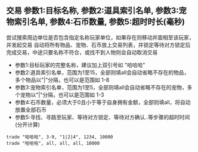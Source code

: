 ## 交易 参数1:目标名称, 参数2:道具索引名单, 参数3:宠物索引名单, 参数4:石币数量, 参数5:超时时长(毫秒)
尝试搜索周边单位是否包含指定名称玩家单位，如果存在则移动并面相至该玩家，并发起交易
自动将所有物品、宠物、石币放上交易列表，并锁定等待对方锁定后完成交易，中途只要名称不符合，或找不到人物则会自动取消交易


- 参数1:目标玩家的完整名称，建议加上双引号如 "哈哈哈"
- 参数2:道具索引名单，范围为1至15，全部则填all会自动省略不存在的物品，多个物品以"|"分隔，也可以是范围如 1-8
- 参数3:宠物索引名单，范围为1至5，全部则填all会自动省略不存在的宠物，多个宠物以"|"分隔，也可以是范围如 1-3
- 参数4:石币数量，必须大于0且小于等于自身拥有金额，全部则填all，将自动放置全部石币
- 参数5:寻找、寻路至玩家、等待对方锁定、等待对方确认..等步骤的超时时间(分开计算)



```
trade "哈哈哈", 3-9, "1|2|4", 1234, 10000 
trade "哈哈哈", all, all, all, 10000 

```